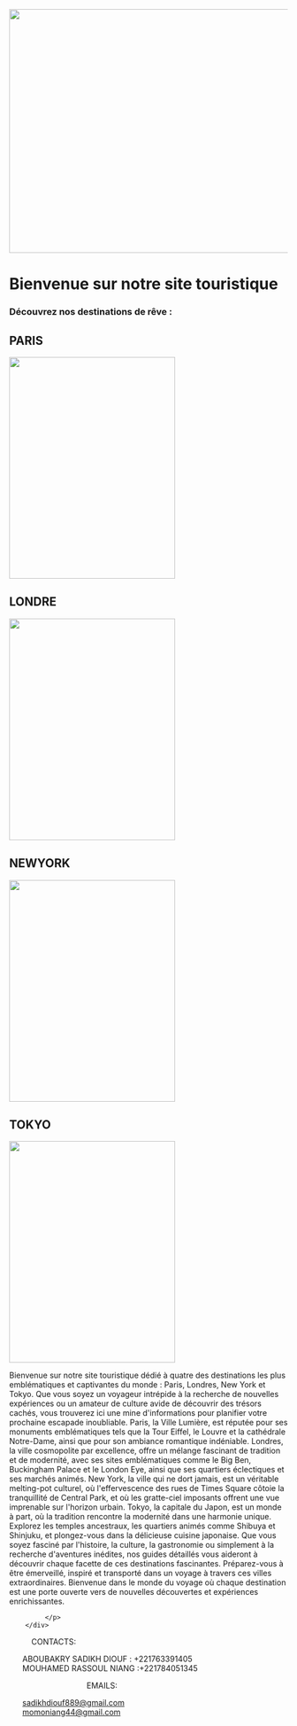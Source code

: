<html lang="fr">
<head>
    <meta charset="UTF-8">
    <meta name="viewport" content="width=device-width, initial-scale=1.0">
    <title>Accueil - Site Web Touristique</title>
    <link rel="stylesheet" href="index2.css">
    <body>
        <div class="entete">
            <img src="../images/9804.gif_wh300.gif" alt="" width="1263" height="440">
        </div>
        <div class="container">
            <h1>Bienvenue sur notre site touristique </h1>
            <h3>Découvrez nos destinations de rêve :</h3>
            <div class="destination">
                <div class="destination-item">
                    <h2>PARIS</h2>
                    <a href="PARIS.html"> <img src="https://images.unsplash.com/photo-1551865673-9e9ee4f8cd4c?q=80&w=1887&auto=format&fit=crop&ixlib=rb-4.0.3&ixid=M3wxMjA3fDB8MHxwaG90by1wYWdlfHx8fGVufDB8fHx8fA%3D%3D" alt="" width="300" height="400"></a>
                </div>
                <div class="destination-item">
                    <h2>LONDRE</h2>
                    <a href="LONDRE.html"> <img src="https://images.unsplash.com/photo-1502700559166-5792585222ef?q=80&w=1852&auto=format&fit=crop&ixlib=rb-4.0.3&ixid=M3wxMjA3fDB8MHxwaG90by1wYWdlfHx8fGVufDB8fHx8fA%3D%3D" alt="" width="300" height="400"></a>
                </div>
                <div class="destination-item">
                    <h2>NEWYORK</h2>
                    <a href="NEWYORK.html"> <img src="https://images.unsplash.com/photo-1541336032412-2048a678540d?q=80&w=1887&auto=format&fit=crop&ixlib=rb-4.0.3&ixid=M3wxMjA3fDB8MHxwaG90by1wYWdlfHx8fGVufDB8fHx8fA%3D%3D" alt="" width="300" height="400"></a>
                </div>
                <div class="destination-item">
                    <h2>TOKYO</h2>
                    <a href="TOKYO.html"><img src="https://images.unsplash.com/photo-1522547902298-51566e4fb383?q=80&w=1935&auto=format&fit=crop&ixlib=rb-4.0.3&ixid=M3wxMjA3fDB8MHxwaG90by1wYWdlfHx8fGVufDB8fHx8fA%3D%3D" alt="" width="300" height="400"></a>
                </div>
            </div>
        </div>
        <div>
             <p>
                Bienvenue sur notre site touristique dédié à quatre des destinations les plus emblématiques et captivantes du monde : Paris, Londres, New York et Tokyo. Que vous soyez un voyageur intrépide à la recherche de nouvelles expériences ou un amateur de culture avide de découvrir des trésors cachés, vous trouverez ici une mine d'informations pour planifier votre prochaine escapade inoubliable. Paris, la Ville Lumière, est réputée pour ses monuments emblématiques tels que la Tour Eiffel, le Louvre et la cathédrale Notre-Dame, ainsi que pour son ambiance romantique indéniable. Londres, la ville cosmopolite par excellence, offre un mélange fascinant de tradition et de modernité, avec ses sites emblématiques comme le Big Ben, Buckingham Palace et le London Eye, ainsi que ses quartiers éclectiques et ses marchés animés. New York, la ville qui ne dort jamais, est un véritable melting-pot culturel, où l'effervescence des rues de Times Square côtoie la tranquillité de Central Park, et où les gratte-ciel imposants offrent une vue imprenable sur l'horizon urbain. Tokyo, la capitale du Japon, est un monde à part, où la tradition rencontre la modernité dans une harmonie unique. Explorez les temples ancestraux, les quartiers animés comme Shibuya et Shinjuku, et plongez-vous dans la délicieuse cuisine japonaise. Que vous soyez fasciné par l'histoire, la culture, la gastronomie ou simplement à la recherche d'aventures inédites, nos guides détaillés vous aideront à découvrir chaque facette de ces destinations fascinantes. Préparez-vous à être émerveillé, inspiré et transporté dans un voyage à travers ces villes extraordinaires. Bienvenue dans le monde du voyage où chaque destination est une porte ouverte vers de nouvelles découvertes et expériences enrichissantes.

             </p>
        </div>
  <div>
    <footer>
        <p style="margin-inline-start: 40px;">CONTACTS:<br>
         <ul>
          ABOUBAKRY SADIKH DIOUF : +221763391405 <br>
           MOUHAMED RASSOUL NIANG :+221784051345
         </ul>
        </p>
        <p style="margin-inline-start: 140px;">EMAILS: <br>
         <ul>
            <a href="sadikhdiouf889@gmail.com">sadikhdiouf889@gmail.com</a> <br>
            <a href="momoniang44@gmail.com">momoniang44@gmail.com</a>
         </ul>
        </p>
     </footer>
    </div>
    </body>
</html>
